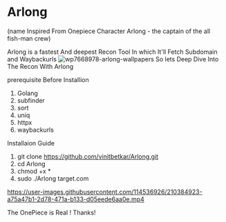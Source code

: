# Arlong
(name Inspired From Onepiece Character Arlong - the captain of the all fish-man crew)


Arlong is a fastest And deepest Recon Tool In which It'll Fetch Subdomain and Waybackurls
![wp7668978-arlong-wallpapers](https://user-images.githubusercontent.com/114536926/210381719-c0c6d0e6-7cd9-450a-87a0-4a94526126da.jpg)
So lets Deep Dive Into The Recon With Arlong

prerequisite Before Installion
1. Golang
2. subfinder 
3. sort 
4. uniq 
5. httpx 
6. waybackurls

Installaion Guide 

1. git clone https://github.com/vinitbetkar/Arlong.git
2. cd Arlong
3. chmod +x *
4. sudo ./Arlong target.com


https://user-images.githubusercontent.com/114536926/210384923-a75a47b1-2d78-471a-b133-d05eede6aa0e.mp4

The OnePiece is Real !
Thanks!

